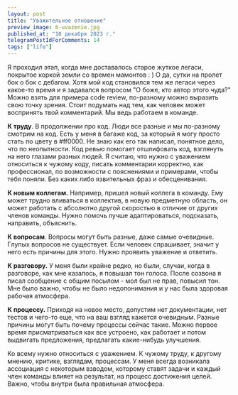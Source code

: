 ```yaml
---
layout: post
title: "Уважительное отношение"
preview_image: 6-uvazenie.jpg
published_at: "10 декабря 2023 г."
telegramPostIdForComments: 14
tags: ["life"]
---
```


Я проходил этап, когда мне доставалось старое жуткое легаси, покрытое коркой земли со времен мамонтов : ) 
О да, сутки на пролет бок о бок с дебагом. Хотя мой код становился тем же легаси через какое-то время и я задавался вопросом "О боже, кто автор этого чуда?" Можно взять для примера code review, по-разному можно выразить свою точку зрения. Стоит подумать над тем, как человек может воспринять твой комментарий. Мы ведь работаем в команде. 

**К труду**. В продолжении про код. Люди все разные и мы по-разному смотрим на код. Есть у меня в багаже код, за который я могу просто стать по цвету в #ff0000. Не знаю как его так написал, понятное дело, что по неопытности. Код ревью помогает отшлифовать код, взглянуть на него глазами разных людей. Я считаю, что нужно с уважением относиться к чужому коду, писать комментарии корректно, как профессионал, по возможности с пояснениями и примерами, чтобы тебя поняли. Без каких либо язвительных фраз и обесценивания. 

**К новым коллегам.** Например, пришел новый коллега в команду. Ему может трудно вливаться в коллектив, в новую предметную область, он может работать с абсолютно другой скоростью в отличие от других членов команды. Нужно помочь лучше адаптироваться, подсказать, направить, объяснить.

**К вопросам**. Вопросы могут быть разные, даже самые очевидные. Глупых вопросов не существует. Если человек спрашивает, значит у него есть причины для этого. Нужно проявить уважение и ответить.

**К разговору.** У меня были крайне редко, но были, случаи, когда в разговоре, как мне казалось, я повышал тон голоса. После созвона я писал сообщение с общим посылом - мол был не прав, повысил тон. Мне было важно, чтобы не было недопонимания и у нас была здоровая рабочая атмосфера. 

**К процессу.** Приходя на новое место, допустим нет документации, нет тестов и чего-то еще, что на ваш взгляд кажется очевидным. Разные причины могут быть почему процессы сейчас такие. Можно первое время присматриваться как все устроено, как работает и потом выдвигать предложения, предлагать какие-нибудь улучшения.

Ко всему нужно относиться с уважением. К чужому труду, к другому мнению, критике, взглядам, процессам. У меня всегда возникала ассоциация c некоторым взводом, которому ставят задачи и каждый член команды влияет на результат, на процесс достижения целей. Важно, чтобы внутри была правильная атмосфера.



